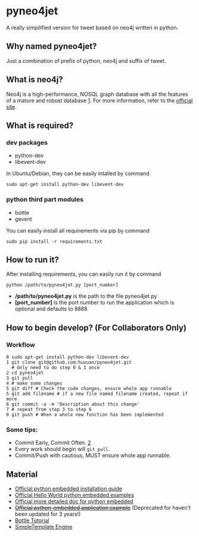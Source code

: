 # pyneo4jet

A really simpilified version for tweet based on neo4j written in python.

## Why named pyneo4jet?

Just a combination of prefix of python, neo4j and suffix of tweet.

## What is neo4j?

Neo4j is a high-performance, NOSQL graph database with all the features of
a mature and robust database [1]. For more information, refer to the
[official site](http://neo4j.org/).

## What is required?

### dev packages

- python-dev
- libevent-dev

In Ubuntu/Debian, they can be easily intalled by command

```shell
sudo apt-get install python-dev libevent-dev
```

### python third part modules
- bottle
- gevent

You can easily install all requirements via pip by command

```shell
sudo pip install -r requirements.txt
```

## How to run it?

After installing requirements, you can easily run it by command

```shell
python /path/to/pyneo4jet.py [port_number]
```

- **/path/to/pyneo4jet.py** is the path to the file pyneo4jet.py
- **[port_number]** is the port number to run the application which is optional
  and defaults to 8888

## How to begin develop? (For Collaborators Only)

### Workflow

```shell
0 sudo apt-get install python-dev libevent-dev
1 git clone git@github.com:huxuan/pyneo4jet.git
  # Only need to do step 0 & 1 once
2 cd pyneo4jet
3 git pull
4 # make some changes
5 git diff # Check the code changes, ensure whole app runnable
5 git add filename # if a new file named filename created, repeat if more
6 git commit -a -m 'Description about this change'
7 # repeat from step 3 to step 6
8 git push # When a whole new function has been implemented
```

### Some tips:

- Commit Early, Commit Often. [2]
- Every work should begin will `git pull`.
- Commit/Push with cautious, MUST ensure whole app runnable.

## Material

- [Official python embedded installation guide](http://docs.neo4j.org/chunked/stable/python-embedded-installation.html)
- [Official Hello World python embedded examples](http://docs.neo4j.org/chunked/stable/tutorials-python-embedded.html)
- [Official more detailed doc for python embedded](http://docs.neo4j.org/chunked/stable/python-embedded.html)
- <del>[Official python-embedded application example](https://github.com/neo4j-examples/python-shop-categories)</del>
  (Deprecated for haven't been updated for 3 years!)
- [Bottle Tutorial](http://bottlepy.org/docs/stable/)
- [SimpleTemplate Engine](http://bottlepy.org/docs/stable/stpl.html)

[1]: http://neo4j.org/
[2]: http://sethrobertson.github.com/GitBestPractices/#commit
